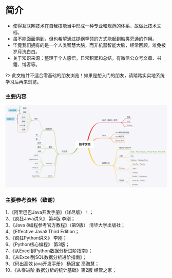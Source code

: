 # 简介
* 使得互联网技术在自我技能当中形成一种专业和规范的体系，故做此技术文档。  
* 虽不能面面俱到，但也希望通过提纲挈领的方式能起到触类旁通的作用。
* 毕竟我们拥有的是一个人类智慧大脑，而非机器智能大脑，经常回顾，难免被岁月洗白白。
* 关于知识来源：整理于个人感悟，日常积累和总结，有微信公众号文章、书籍、博客等。  

?> 此文档并不适合零基础的朋友浏览！如果是想入门的朋友，请踏踏实实地系统学习后再来浏览。

### 主要内容
![技术文档](zh-cn/_images/技术文档1.png "简介")

### 主要参考资料（致谢）
1、《阿里巴巴Java开发手册》（详尽版）！；  
2、《疯狂Java讲义》 第4版 李刚；  
3、《Java 8编程参考官方教程》（第9版） 清华大学出版社；  
4、《Effective Java》 Third Edition；  
5、《疯狂Python讲义》 李刚；  
6、《Python核心编程》 第3版；  
7、《从Excel到Python数据分析进阶指南》；  
8、《从Excel到SQL数据分析进阶指南》；  
9、《码出高效 java开发手册》 杨冠宝 高海慧；  
10、《从零进阶 数据分析的统计基础》第2版 经管之家；  

